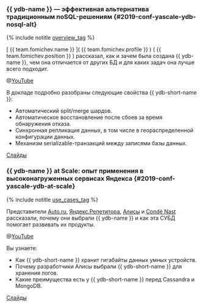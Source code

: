 ### {{ ydb-name }} — эффективная альтернатива традиционным noSQL-решениям {#2019-conf-yascale-ydb-nosql-alt}

{% include notitle [overview_tag](../../tags.md#overview) %}

[ {{ team.fomichev.name }} ]( {{ team.fomichev.profile }} ) ( {{ team.fomichev.position }} ) рассказал, как и зачем была создана {{ ydb-name }}, чем она отличается от других БД и для каких задач она лучше всего подходит.

@[YouTube](https://youtu.be/MlSdUq5RIN8)

В докладе подробно разобраны следующие свойства {{ ydb-short-name }}:
* Автоматический split/merge шардов.
* Автоматическое восстановление после сбоев за время обнаружения отказа.
* Синхронная репликация данных, в том числе в геораспределенной конфигурации данных.
* Механизм serializable-транзакций между записями базы данных.

[Слайды](https://presentations.ydb.tech/2019/ru/yandex_scale_nosql_alternative/presentation.pdf)

### {{ ydb-name }} at Scale: опыт применения в высоконагруженных сервисах Яндекса {#2019-conf-yascale-ydb-at-scale}

{% include notitle [use_cases_tag](../../tags.md#use_cases) %}

Представители [Auto.ru](https://auto.ru), [Яндекс.Репетитора](https://yandex.ru/tutor/), [Алисы](https://yandex.ru/alice) и [Condé Nast](https://www.condenast.ru/) рассказали, почему они выбрали {{ ydb-name }} и как эта СУБД помогает развивать их продукты.

@[YouTube](https://youtu.be/kubFwIKJjBY)

Вы узнаете:
* Как {{ ydb-short-name }} хранит гигабайты данных умных устройств.
* Почему разработчики Алисы выбрали {{ ydb-short-name }} для хранения логов.
* Какие преимущества есть у {{ ydb-short-name }} перед Cassandra и MongoDB.

[Слайды](https://storage.yandexcloud.net/ydb-public-talks/242-olegbondar.pptx)